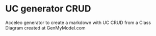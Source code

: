 # UC generator CRUD
Acceleo generator to create a markdown with UC CRUD from a Class Diagram created at GenMyModel.com
